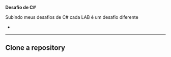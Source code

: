 **Desafio de C#**

Subindo meus desafios de C# cada LAB é um desafio diferente

*

---

## Clone a repository

